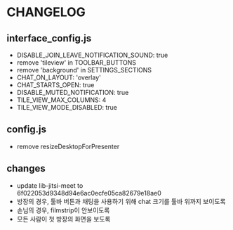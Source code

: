 # CHANGELOG

## interface_config.js

- DISABLE_JOIN_LEAVE_NOTIFICATION_SOUND: true
- remove 'tileview' in TOOLBAR_BUTTONS
- remove 'background' in SETTINGS_SECTIONS
- CHAT_ON_LAYOUT: 'overlay'
- CHAT_STARTS_OPEN: true
- DISABLE_MUTED_NOTIFICATION: true
- TILE_VIEW_MAX_COLUMNS: 4
- TILE_VIEW_MODE_DISABLED: true


## config.js

- remove resizeDesktopForPresenter


## changes

- update lib-jitsi-meet to 6f022053d9348d94e6ac0ecfe05ca82679e18ae0
- 방장의 경우, 툴바 버튼과 채팅을 사용하기 위해 chat 크기를 툴바 위까지 보이도록
- 손님의 경우, filmstrip이 안보이도록
- 모든 사람이 첫 방장의 화면을 보도록
